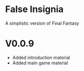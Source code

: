 # False Insignia
A simplistic version of Final Fantasy
# V0.0.9
* Added introduction material
* Added main game material
